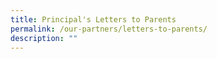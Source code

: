 ```yaml
---
title: Principal's Letters to Parents
permalink: /our-partners/letters-to-parents/
description: ""
---
```

